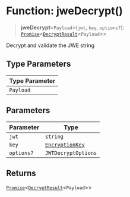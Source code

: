 # Function: jweDecrypt()

> **jweDecrypt**\<`Payload`\>(`jwt`, `key`, `options?`): [`Promise`](https://developer.mozilla.org/docs/Web/JavaScript/Reference/Global_Objects/Promise)\<[`DecryptResult`](../interfaces/DecryptResult.md)\<`Payload`\>\>

Decrypt and validate the JWE string

## Type Parameters

| Type Parameter |
| ------ |
| `Payload` |

## Parameters

| Parameter | Type |
| ------ | ------ |
| `jwt` | `string` |
| `key` | [`EncryptionKey`](../type-aliases/EncryptionKey.md) |
| `options?` | `JWTDecryptOptions` |

## Returns

[`Promise`](https://developer.mozilla.org/docs/Web/JavaScript/Reference/Global_Objects/Promise)\<[`DecryptResult`](../interfaces/DecryptResult.md)\<`Payload`\>\>
